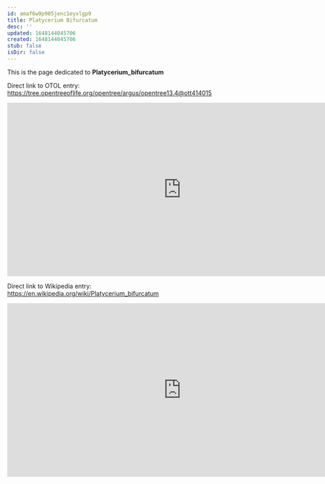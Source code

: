```yaml
---
id: amaf6w9p985jenc1eyxlgp9
title: Platycerium Bifurcatum
desc: ''
updated: 1648144045706
created: 1648144045706
stub: false
isDir: false
---
```

This is the page dedicated to **Platycerium_bifurcatum**


Direct link to OTOL entry: https://tree.opentreeoflife.org/opentree/argus/opentree13.4@ott414015



<html>
    <body>
    <iframe src="https://tree.opentreeoflife.org/opentree/argus/opentree13.4@ott414015"
    width="800" height="400" frameborder="0" allowfullscreen> </iframe>
    </body>
</html>
    


Direct link to Wikipedia entry: https://en.wikipedia.org/wiki/Platycerium_bifurcatum



<html>
    <body>
    <iframe src="https://en.wikipedia.org/wiki/Platycerium_bifurcatum"
    width="800" height="400" frameborder="0" allowfullscreen> </iframe>
    </body>
</html>
    
